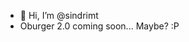 - 👋 Hi, I’m @sindrimt
- Oburger 2.0 coming soon... Maybe? :P

<!---
sindrimt/sindrimt is a ✨ special ✨ repository because its `README.md` (this file) appears on your GitHub profile.
You can click the Preview link to take a look at your changes.
--->
